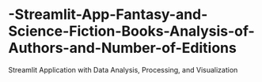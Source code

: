 # -Streamlit-App-Fantasy-and-Science-Fiction-Books-Analysis-of-Authors-and-Number-of-Editions
Streamlit Application with Data Analysis, Processing, and Visualization
